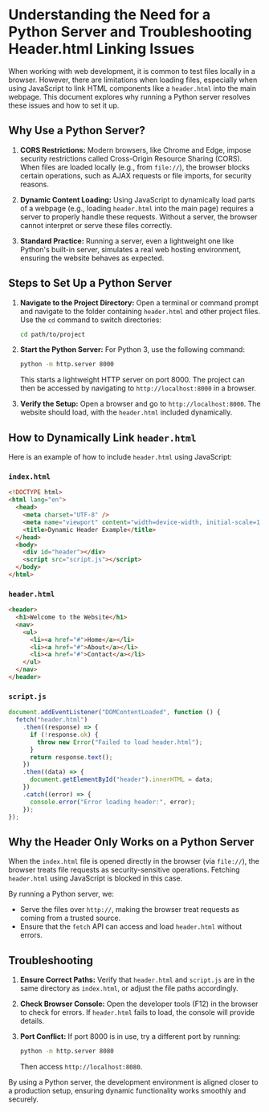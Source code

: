 # Understanding the Need for a Python Server and Troubleshooting Header.html Linking Issues

When working with web development, it is common to test files locally in a browser. However, there are limitations when loading files, especially when using JavaScript to link HTML components like a `header.html` into the main webpage. This document explores why running a Python server resolves these issues and how to set it up.

## Why Use a Python Server?

1. **CORS Restrictions:** Modern browsers, like Chrome and Edge, impose security restrictions called Cross-Origin Resource Sharing (CORS). When files are loaded locally (e.g., from `file://`), the browser blocks certain operations, such as AJAX requests or file imports, for security reasons.

2. **Dynamic Content Loading:** Using JavaScript to dynamically load parts of a webpage (e.g., loading `header.html` into the main page) requires a server to properly handle these requests. Without a server, the browser cannot interpret or serve these files correctly.

3. **Standard Practice:** Running a server, even a lightweight one like Python's built-in server, simulates a real web hosting environment, ensuring the website behaves as expected.

## Steps to Set Up a Python Server

1. **Navigate to the Project Directory:**
   Open a terminal or command prompt and navigate to the folder containing `header.html` and other project files. Use the `cd` command to switch directories:

   ```bash
   cd path/to/project
   ```

2. **Start the Python Server:**
   For Python 3, use the following command:

   ```bash
   python -m http.server 8000
   ```

   This starts a lightweight HTTP server on port 8000. The project can then be accessed by navigating to `http://localhost:8000` in a browser.

3. **Verify the Setup:**
   Open a browser and go to `http://localhost:8000`. The website should load, with the `header.html` included dynamically.

## How to Dynamically Link `header.html`

Here is an example of how to include `header.html` using JavaScript:

### `index.html`

```html
<!DOCTYPE html>
<html lang="en">
  <head>
    <meta charset="UTF-8" />
    <meta name="viewport" content="width=device-width, initial-scale=1.0" />
    <title>Dynamic Header Example</title>
  </head>
  <body>
    <div id="header"></div>
    <script src="script.js"></script>
  </body>
</html>
```

### `header.html`

```html
<header>
  <h1>Welcome to the Website</h1>
  <nav>
    <ul>
      <li><a href="#">Home</a></li>
      <li><a href="#">About</a></li>
      <li><a href="#">Contact</a></li>
    </ul>
  </nav>
</header>
```

### `script.js`

```javascript
document.addEventListener("DOMContentLoaded", function () {
  fetch("header.html")
    .then((response) => {
      if (!response.ok) {
        throw new Error("Failed to load header.html");
      }
      return response.text();
    })
    .then((data) => {
      document.getElementById("header").innerHTML = data;
    })
    .catch((error) => {
      console.error("Error loading header:", error);
    });
});
```

## Why the Header Only Works on a Python Server

When the `index.html` file is opened directly in the browser (via `file://`), the browser treats file requests as security-sensitive operations. Fetching `header.html` using JavaScript is blocked in this case.

By running a Python server, we:

- Serve the files over `http://`, making the browser treat requests as coming from a trusted source.
- Ensure that the `fetch` API can access and load `header.html` without errors.

## Troubleshooting

1. **Ensure Correct Paths:** Verify that `header.html` and `script.js` are in the same directory as `index.html`, or adjust the file paths accordingly.

2. **Check Browser Console:** Open the developer tools (F12) in the browser to check for errors. If `header.html` fails to load, the console will provide details.

3. **Port Conflict:** If port 8000 is in use, try a different port by running:
   ```bash
   python -m http.server 8080
   ```
   Then access `http://localhost:8080`.

By using a Python server, the development environment is aligned closer to a production setup, ensuring dynamic functionality works smoothly and securely.
